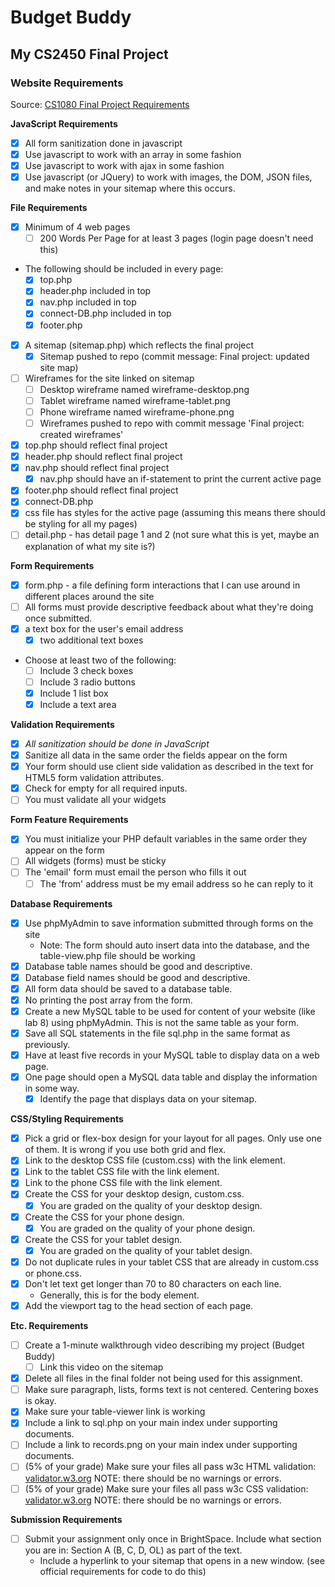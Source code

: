 # Budget Buddy
## My CS2450 Final Project


### Website Requirements
Source: [CS1080 Final Project Requirements](https://rerickso.w3.uvm.edu/BS/cs1080/assignments/final.php)

**JavaScript Requirements**
- [x] All form sanitization done in javascript
- [x] Use javascript to work with an array in some fashion
- [x] Use javascript to work with ajax in some fashion
- [x] Use javascript (or JQuery) to work with images, the DOM, JSON files, and make notes in your sitemap where this occurs.

**File Requirements**
- [x] Minimum of 4 web pages
    - [ ] 200 Words Per Page for at least 3 pages (login page doesn't need this)
- The following should be included in every page:
    - [x] top.php
    - [x] header.php included in top
    - [x] nav.php included in top 
    - [x] connect-DB.php included in top
    - [x] footer.php
- [x] A sitemap (sitemap.php) which reflects the final project
    - [x] Sitemap pushed to repo (commit message: Final project: updated site map)
- [ ] Wireframes for the site linked on sitemap
    - [ ] Desktop wireframe named wireframe-desktop.png
    - [ ] Tablet wireframe named wireframe-tablet.png
    - [ ] Phone wireframe named wireframe-phone.png
    - [ ] Wireframes pushed to repo with commit message 'Final project: created wireframes'
- [x] top.php should reflect final project
- [x] header.php should reflect final project
- [x] nav.php should reflect final project
    - [x] nav.php should have an if-statement to print the current active page
- [x] footer.php should reflect final project
- [x] connect-DB.php
- [x] css file has styles for the active page (assuming this means there should be styling for all my pages)
- [ ] detail.php - has detail page 1 and 2 (not sure what this is yet, maybe an explanation of what my site is?)

**Form Requirements**
- [x] form.php - a file defining form interactions that I can use around in different places around the site
- [ ] All forms must provide descriptive feedback about what they're doing once submitted. 
- [x] a text box for the user's email address
    - [x] two additional text boxes
- Choose at least two of the following: 
    - [ ] Include 3 check boxes
    - [ ] Include 3 radio buttons
    - [x] Include 1 list box
    - [x] Include a text area

**Validation Requirements**
- [x] *All sanitization should be done in JavaScript*
- [x] Sanitize all data in the same order the fields appear on the form
- [x] Your form should use client side validation as described in the text for HTML5 form validation attributes.
- [x] Check for empty for all required inputs.
- [ ] You must validate all your widgets

**Form Feature Requirements**
- [x] You must initialize your PHP default variables in the same order they appear on the form
- [ ] All widgets (forms) must be sticky
- [ ] The 'email' form must email the person who fills it out
    - [ ] The 'from' address must be my email address so he can reply to it 

**Database Requirements**
- [x] Use phpMyAdmin to save information submitted through forms on the site
    - Note: The form should auto insert data into the database, and the table-view.php file should be working
- [x] Database table names should be good and descriptive.
- [x] Database field names should be good and descriptive.
- [x] All form data should be saved to a database table.
- [x] No printing the post array from the form.
- [x] Create a new MySQL table to be used for content of your website (like lab 8) using phpMyAdmin. This is not the same table as your form.
- [x] Save all SQL statements in the file sql.php in the same format as previously.
- [x] Have at least five records in your MySQL table to display data on a web page.
- [x] One page should open a MySQL data table and display the information in some way.
    - [x] Identify the page that displays data on your sitemap.

**CSS/Styling Requirements**
- [x] Pick a grid or flex-box design for your layout for all pages. Only use one of them. It is wrong if you use both grid and flex.
- [x] Link to the desktop CSS file (custom.css) with the link element.
- [x] Link to the tablet CSS file with the link element.
- [x] Link to the phone CSS file with the link element.
- [x] Create the CSS for your desktop design, custom.css.
    - [x] You are graded on the quality of your desktop design.
- [x] Create the CSS for your phone design.
    - [x] You are graded on the quality of your phone design.
- [x] Create the CSS for your tablet design.
    - [x] You are graded on the quality of your tablet design.
- [x] Do not duplicate rules in your tablet CSS that are already in custom.css or phone.css.
- [x] Don't let text get longer than 70 to 80 characters on each line.
    - Generally, this is for the body element.
- [x] Add the viewport tag to the head section of each page.

**Etc. Requirements**
- [ ] Create a 1-minute walkthrough video describing my project (Budget Buddy)
    - [ ] Link this video on the sitemap
- [x] Delete all files in the final folder not being used for this assignment.
- [ ] Make sure paragraph, lists, forms text is not centered. Centering boxes is okay.
- [x] Make sure your table-viewer link is working
- [x] Include a link to sql.php on your main index under supporting documents.
- [ ] Include a link to records.png on your main index under supporting documents.
- [ ] (5% of your grade) Make sure your files all pass w3c HTML validation: [validator.w3.org](https://validator.w3.org/) NOTE: there should be no warnings or errors.
- [ ] (5% of your grade) Make sure your files all pass w3c CSS validation: [validator.w3.org](https://validator.w3.org/) NOTE: there should be no warnings or errors.

**Submission Requirements**
- [ ] Submit your assignment only once in BrightSpace. Include what section you are in: Section A (B, C, D, OL) as part of the text.
    - Include a hyperlink to your sitemap that opens in a new window. (see official requirements for code to do this)
